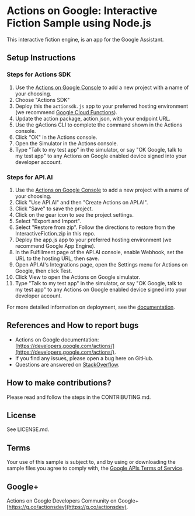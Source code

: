 # Actions on Google: Interactive Fiction Sample using Node.js

This interactive fiction engine, is an app for the Google Assistant.

## Setup Instructions

### Steps for Actions SDK
1. Use the [Actions on Google Console](https://console.actions.google.com) to add a new project with a name of your choosing.
1. Choose "Actions SDK"
1. Deploy this the `actionsdk.js` app to your preferred hosting environment
(we recommend [Google Cloud Functions](https://cloud.google.com/functions/docs/tutorials/http)).
1. Update the action package, action.json, with your endpoint URL.
1. Use the gActions CLI to complete the command shown in the Actions console.
1. Click "OK" in the Actions console.
1. Open the Simulator in the Actions console.
1. Type "Talk to my test app" in the simulator, or say "OK Google, talk to my test app" to any Actions on Google enabled device signed into your developer account.

### Steps for API.AI
1. Use the [Actions on Google Console](https://console.actions.google.com) to add a new project with a name of your choosing.
1. Click "Use API.AI" and then "Create Actions on API.AI".
1. Click "Save" to save the project.
1. Click on the gear icon to see the project settings.
1. Select "Export and Import".
1. Select "Restore from zip". Follow the directions to restore from the InteractiveFiction.zip in this repo.
1. Deploy the app.js app to your preferred hosting environment (we recommend Google App Engine).
1. In the Fulfillment page of the API.AI console, enable Webhook, set the URL to the hosting URL, then save.
1. Open API.AI's Integrations page, open the Settings menu for Actions on Google, then click Test.
1. Click View to open the Actions on Google simulator.
1. Type "Talk to my test app" in the simulator, or say "OK Google, talk to my test app" to any Actions on Google enabled device signed into your developer account.

For more detailed information on deployment, see the [documentation](https://developers.google.com/actions/apiai/deploy-fulfillment).

## References and How to report bugs
* Actions on Google documentation: [https://developers.google.com/actions/](https://developers.google.com/actions/).
* If you find any issues, please open a bug here on GitHub.
* Questions are answered on [StackOverflow](https://stackoverflow.com/questions/tagged/actions-on-google).

## How to make contributions?
Please read and follow the steps in the CONTRIBUTING.md.

## License
See LICENSE.md.

## Terms
Your use of this sample is subject to, and by using or downloading the sample files you agree to comply with, the [Google APIs Terms of Service](https://developers.google.com/terms/).

## Google+
Actions on Google Developers Community on Google+ [https://g.co/actionsdev](https://g.co/actionsdev).
